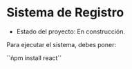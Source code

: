<h1> Sistema de Registro </h1>

- Estado del proyecto: En construcción. 

Para ejecutar el sistema, debes poner:

´´ńpm install react´´
